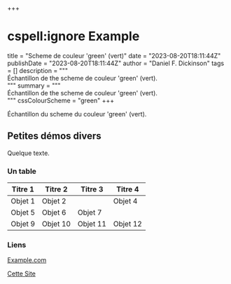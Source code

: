 +++
# cspell:ignore Example
title = "Scheme de couleur 'green' (vert)"
date = "2023-08-20T18:11:44Z"
publishDate = "2023-08-20T18:11:44Z"
author = "Daniel F. Dickinson"
tags = []
description = """\
Échantillon de the scheme de couleur 'green' (vert).\
"""
summary = """\
Échantillon de the scheme de couleur 'green' (vert).\
"""
cssColourScheme = "green"
+++

Échantillon du scheme du couleur 'green' (vert).

## Petites démos divers

Quelque texte.

### Un table

| Titre 1   | Titre 2   | Titre   3 | Titre   4 |
|-----------|-----------|-----------|-----------|
| Objet 1   | Objet 2   |           |  Objet 4  |
| Objet 5   | Objet 6   | Objet 7   |
| Objet 9   | Objet 10  | Objet 11  | Objet 12  |

### Liens

[Example.com](https://example.com/)

[Cette Site](/)

